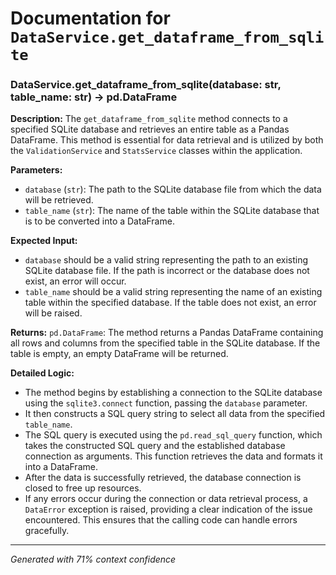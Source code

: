 # Documentation for `DataService.get_dataframe_from_sqlite`

### DataService.get_dataframe_from_sqlite(database: str, table_name: str) -> pd.DataFrame

**Description:**
The `get_dataframe_from_sqlite` method connects to a specified SQLite database and retrieves an entire table as a Pandas DataFrame. This method is essential for data retrieval and is utilized by both the `ValidationService` and `StatsService` classes within the application.

**Parameters:**
- `database` (`str`): The path to the SQLite database file from which the data will be retrieved.
- `table_name` (`str`): The name of the table within the SQLite database that is to be converted into a DataFrame.

**Expected Input:**
- `database` should be a valid string representing the path to an existing SQLite database file. If the path is incorrect or the database does not exist, an error will occur.
- `table_name` should be a valid string representing the name of an existing table within the specified database. If the table does not exist, an error will be raised.

**Returns:**
`pd.DataFrame`: The method returns a Pandas DataFrame containing all rows and columns from the specified table in the SQLite database. If the table is empty, an empty DataFrame will be returned.

**Detailed Logic:**
- The method begins by establishing a connection to the SQLite database using the `sqlite3.connect` function, passing the `database` parameter.
- It then constructs a SQL query string to select all data from the specified `table_name`.
- The SQL query is executed using the `pd.read_sql_query` function, which takes the constructed SQL query and the established database connection as arguments. This function retrieves the data and formats it into a DataFrame.
- After the data is successfully retrieved, the database connection is closed to free up resources.
- If any errors occur during the connection or data retrieval process, a `DataError` exception is raised, providing a clear indication of the issue encountered. This ensures that the calling code can handle errors gracefully.

---
*Generated with 71% context confidence*
